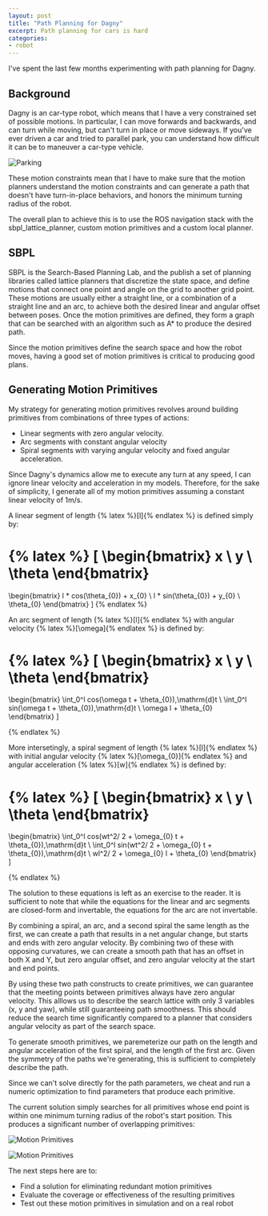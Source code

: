 ```yaml
---
layout: post
title: "Path Planning for Dagny"
excerpt: Path planning for cars is hard
categories:
- robot
---
```


I've spent the last few months experimenting with path planning for Dagny.

## Background

Dagny is an car-type robot, which means that I have a very constrained set of possible motions. In particular, I can move forwards and backwards, and can turn while moving, but can't turn in place or move sideways. If you've ever driven a car and tried to parallel park, you can understand how difficult it can be to maneuver a car-type vehicle.

![Parking](TODO "image of parallel parking")

These motion constraints mean that I have to make sure that the motion planners understand the motion constraints and can generate a path that doesn't have turn-in-place behaviors, and honors the minimum turning radius of the robot.

The overall plan to achieve this is to use the ROS navigation stack with the sbpl\_lattice\_planner, custom motion primitives and a custom local planner.

## SBPL

SBPL is the Search-Based Planning Lab, and the publish a set of planning libraries called lattice planners that discretize the state space, and define motions that connect one point and angle on the grid to another grid point. These motions are usually either a straight line, or a combination of a straight line and an arc, to achieve both the desired linear and angular offset between poses. Once the motion primitives are defined, they form a graph that can be searched with an algorithm such as A\* to produce the desired path.

Since the motion primitives define the search space and how the robot moves, having a good set of motion primitives is critical to producing good plans.

## Generating Motion Primitives

My strategy for generating motion primitives revolves around building primitives from combinations of three types of actions:
 * Linear segments with zero angular velocity.
 * Arc segments with constant angular velocity
 * Spiral segments with varying angular velocity and fixed angular acceleration.

Since Dagny's dynamics allow me to execute any turn at any speed, I can ignore linear velocity and acceleration in my models. Therefore, for the sake of simplicity, I generate all of my motion primitives assuming a constant linear velocity of 1m/s.

A linear segment of length {% latex %}\[l\]{% endlatex %} is defined simply by:

{% latex %}
\[
\begin{bmatrix}
x \\
y \\
\theta
\end{bmatrix}
=
\begin{bmatrix}
l * cos(\theta_{0}) + x_{0} \\
l * sin(\theta_{0}) + y_{0} \\
\theta_{0}
\end{bmatrix}
\]
{% endlatex %}


An arc segment of length {% latex %}\[l\]{% endlatex %} with angular velocity {% latex %}\[\omega\]{% endlatex %} is defined by:

{% latex %}
\[
\begin{bmatrix}
x \\
y \\
\theta
\end{bmatrix}
=
\begin{bmatrix}
\int_0^l cos(\omega t + \theta_{0})\,\mathrm{d}t \\
\int_0^l sin(\omega t + \theta_{0})\,\mathrm{d}t \\
\omega l + \theta_{0}
\end{bmatrix}
\]

{% endlatex %}

More intersetingly, a spiral segment of length {% latex %}\[l\]{% endlatex %} with initial angular velocity {% latex %}\[\omega_{0}\]{% endlatex %} and angular acceleration {% latex %}\[w\]{% endlatex %} is defined by:

{% latex %}
\[
\begin{bmatrix}
x \\
y \\
\theta
\end{bmatrix}
=
\begin{bmatrix}
\int_0^l cos(wt^2/ 2 + \omega_{0} t + \theta_{0})\,\mathrm{d}t \\
\int_0^l sin(wt^2/ 2 + \omega_{0} t + \theta_{0})\,\mathrm{d}t \\
wl^2/ 2 + \omega_{0} l + \theta_{0}
\end{bmatrix}
\]

{% endlatex %}

<!-- ___ -->

The solution to these equations is left as an exercise to the reader. It is sufficient to note that while the equations for the linear and arc segments are closed-form and invertable, the equations for the arc are not invertable.

By combining a spiral, an arc, and a second spiral the same length as the first, we can create a path that results in a net angular change, but starts and ends with zero angular velocity. By combining two of these with opposing curvatures, we can create a smooth path that has an offset in both X and Y, but zero angular offset, and zero angular velocity at the start and end points.

By using these two path constructs to create primitives, we can guarantee that the meeting points between primitives always have zero angular velocity. This alllows us to describe the search lattice with only 3 variables (x, y and yaw), while still guaranteeing path smoothness. This should reduce the search time significantly compared to a planner that considers angular velocity as part of the search space.


To generate smooth primitives, we paremeterize our path on the length and angular acceleration of the first spiral, and the length of the first arc. Given the symmetry of the paths we're generating, this is sufficient to completely describe the path.

Since we can't solve directly for the path parameters, we cheat and run a numeric optimization to find parameters that produce each primitive.

The current solution simply searches for all primitives whose end point is within one minimum turning radius of the robot's start position. This produces a significant number of overlapping primitives:

![Motion Primitives](mprim_0.png)

![Motion Primitives](mprim_1.png)

The next steps here are to:
 * Find a solution for eliminating redundant motion primitives
 * Evaluate the coverage or effectiveness of the resulting primitives
 * Test out these motion primitives in simulation and on a real robot

